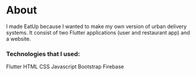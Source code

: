 # About
I made EatUp because I wanted to make my own version of urban delivery systems. It consist of two Flutter applications (user and restaurant app) and a website.  

### Technologies that I used:

Flutter
HTML CSS Javascript
Bootstrap
Firebase
